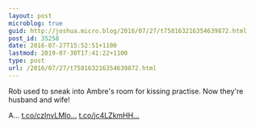 ```yaml
---
layout: post
microblog: true
guid: http://joshua.micro.blog/2016/07/27/t758163216354639872.html
post_id: 35258
date: 2016-07-27T15:52:51+1100
lastmod: 2019-07-30T17:41:22+1100
type: post
url: /2016/07/27/t758163216354639872.html
---
```

Rob used to sneak into Ambre's room for kissing practise. Now they're husband and wife!

A… [t.co/czInvLMlo...](https://t.co/czInvLMlon) [t.co/jc4LZkmHH...](https://t.co/jc4LZkmHHi)
